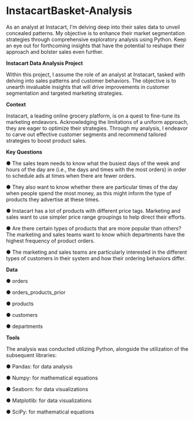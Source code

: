 # InstacartBasket-Analysis

As an analyst at Instacart, I'm delving deep into their sales data to unveil concealed patterns. My objective is to enhance their market segmentation strategies through comprehensive exploratory analysis using Python. Keep an eye out for forthcoming insights that have the potential to reshape their approach and bolster sales even further.

**Instacart Data Analysis Project**

Within this project, I assume the role of an analyst at Instacart, tasked with delving into sales patterns and customer behaviors. The objective is to unearth invaluable insights that will drive improvements in customer segmentation and targeted marketing strategies.

**Context**

Instacart, a leading online grocery platform, is on a quest to fine-tune its marketing endeavors. Acknowledging the limitations of a uniform approach, they are eager to optimize their strategies. Through my analysis, I endeavor to carve out effective customer segments and recommend tailored strategies to boost product sales.

**Key Questions**

● The sales team needs to know what the busiest days of the week and hours of the day are (i.e., the days and times with the most orders) in order to schedule ads at times when there are fewer orders.

● They also want to know whether there are particular times of the day when people spend the most money, as this might inform the type of products they advertise at these times.

● Instacart has a lot of products with different price tags. Marketing and sales want to use simpler price range groupings to help direct their efforts.

● Are there certain types of products that are more popular than others? The marketing and sales teams want to know which departments have the highest frequency of product orders.

● The marketing and sales teams are particularly interested in the different types of customers in their system and how their ordering behaviors differ.

**Data**

● orders

● orders_products_prior

● products

● customers

● departments

**Tools**

The analysis was conducted utilizing Python, alongside the utilization of the subsequent libraries:

● Pandas: for data analysis

● Numpy: for mathematical equations

● Seaborn: for data visualizations

● Matplotlib: for data visualizations

● SciPy: for mathematical equations
